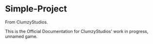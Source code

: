 # Simple-Project
From ClumzyStudios.


This is the Official Documentation for ClumzyStudios' work in progress, unnamed game.